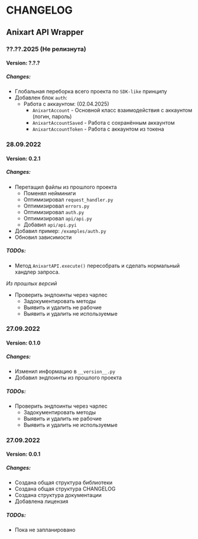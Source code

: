 # CHANGELOG

## Anixart API Wrapper

### ??.??.2025 (Не релизнута)
#### Version: ?.?.?

##### Changes:

* Глобальная переборка всего проекта по `SDK-like` принципу
* Добавлен блок `auth`:
  * Работа с аккаунтом: (02.04.2025)
    * `AnixartAccount` - Основной класс взаимодействия с аккаунтом (логин, пароль)
    * `AnixartAccountSaved` - Работа с сохранённым аккаунтом
    * `AnixartAccountToken` - Работа с аккаунтом из токена

### 28.09.2022
#### Version: 0.2.1

##### Changes:

* Перетащил файлы из прошлого проекта 
  - Поменял нейминиги
  - Оптимизировал `request_handler.py`
  - Оптимизировал `errors.py`
  - Оптимизировал `auth.py`
  - Оптимизировал `api/api.py`
  - Добавил `api/api.pyi`
* Добавил пример: `/examples/auth.py`
* Обновил зависимости

##### TODOs:

* Метод `AnixartAPI.execute()` пересобрать и сделать нормальный хандлер запроса.

_Из прошлых версий_

* Проверить эндпоинты через чарлес
  - Задокументировать методы
  - Выявить и удалить не рабочие
  - Выявить и удалить не используемые

### 27.09.2022
#### Version: 0.1.0

##### Changes:

* Изменил информацию в `__version__.py`
* Добавил эндпоинты из прошлого проекта

##### TODOs:

* Проверить эндпоинты через чарлес
  - Задокументировать методы
  - Выявить и удалить не рабочие
  - Выявить и удалить не используемые


### 27.09.2022
#### Version: 0.0.1

##### Changes:

* Создана общая структура библиотеки
* Создана общая структура CHANGELOG
* Создана структура документации
* Добавлена лицензия

##### TODOs:

* Пока не запланировано
